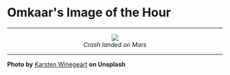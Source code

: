 # Omkaar's Image of the Hour

---

<div align="center">

<a href="https://unsplash.com/photos/person-walks-through-a-desert-landscape-at-sunset-Ei1gCjd585o">
  <img src="https://images.unsplash.com/photo-1748519707841-df414b70a215?crop=entropy&cs=tinysrgb&fit=max&fm=jpg&ixid=M3w3NjA2Nzh8MHwxfHJhbmRvbXx8fHx8fHx8fDE3NDk0ODg0MDB8&ixlib=rb-4.1.0&q=80&w=1080" style="max-width:100%; height:auto;">
</a>

<br>
<i>Crash landed on Mars</i>

</div>

---

**Photo by** [Karsten Winegeart](https://unsplash.com/@karsten116) **on Unsplash**
